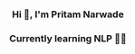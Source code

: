 <h3 align="center">Hi 👋, I'm Pritam Narwade</h3>
<h3 align="center">Currently learning NLP 📝🤖</h3>



<!--
**Pritamn11/Pritamn11** is a ✨ _special_ ✨ repository because its `README.md` (this file) appears on your GitHub profile.

Here are some ideas to get you started:

- 🔭 I’m currently working on ...
- 🌱 I’m currently learning ...
- 👯 I’m looking to collaborate on ...
- 🤔 I’m looking for help with ...
- 💬 Ask me about ...
- 📫 How to reach me: ...
- 😄 Pronouns: ...
- ⚡ Fun fact: ...
-->
